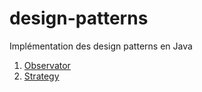 # design-patterns
Implémentation des design patterns en Java

1. <a href="https://github.com/josue-lubaki/design-patterns/tree/main/src/ca/josue/observator">Observator</a>
2. <a href="https://github.com/josue-lubaki/design-patterns/tree/main/src/ca/josue/strategy">Strategy</a>
